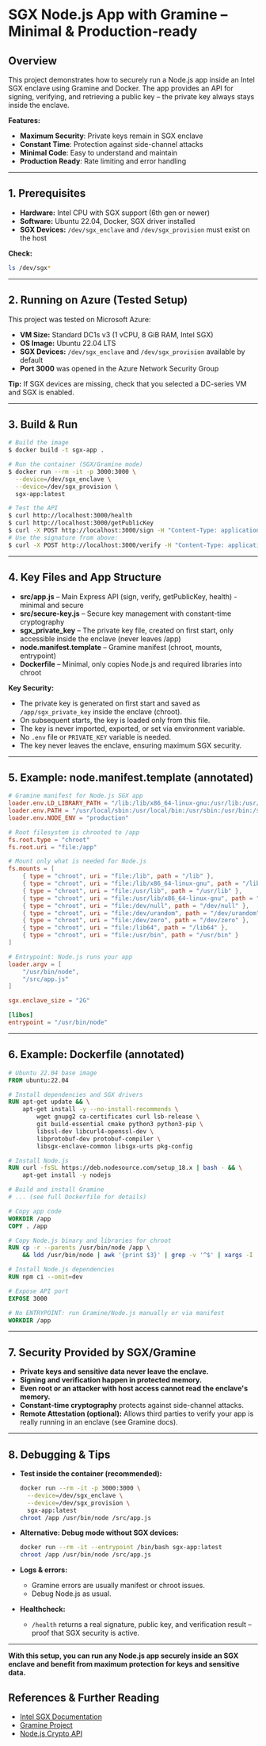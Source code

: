 # SGX Node.js App with Gramine – Minimal & Production-ready

## Overview

This project demonstrates how to securely run a Node.js app inside an Intel SGX enclave using Gramine and Docker. The app provides an API for signing, verifying, and retrieving a public key – the private key always stays inside the enclave.

**Features:**
- **Maximum Security**: Private keys remain in SGX enclave
- **Constant Time**: Protection against side-channel attacks
- **Minimal Code**: Easy to understand and maintain
- **Production Ready**: Rate limiting and error handling

---

## 1. Prerequisites

- **Hardware:** Intel CPU with SGX support (6th gen or newer)
- **Software:** Ubuntu 22.04, Docker, SGX driver installed
- **SGX Devices:** `/dev/sgx_enclave` and `/dev/sgx_provision` must exist on the host

**Check:**
```bash
ls /dev/sgx*
```

---

## 2. Running on Azure (Tested Setup)

This project was tested on Microsoft Azure:
- **VM Size:** Standard DC1s v3 (1 vCPU, 8 GiB RAM, Intel SGX)
- **OS Image:** Ubuntu 22.04 LTS
- **SGX Devices:** `/dev/sgx_enclave` and `/dev/sgx_provision` available by default
- **Port 3000** was opened in the Azure Network Security Group

**Tip:** If SGX devices are missing, check that you selected a DC-series VM and SGX is enabled.

---

## 3. Build & Run

```bash
# Build the image
$ docker build -t sgx-app .

# Run the container (SGX/Gramine mode)
$ docker run --rm -it -p 3000:3000 \
  --device=/dev/sgx_enclave \
  --device=/dev/sgx_provision \
  sgx-app:latest

# Test the API
$ curl http://localhost:3000/health
$ curl http://localhost:3000/getPublicKey
$ curl -X POST http://localhost:3000/sign -H "Content-Type: application/json" -d '{"hash":"deadbeef"}'
# Use the signature from above:
$ curl -X POST http://localhost:3000/verify -H "Content-Type: application/json" -d '{"hash":"deadbeef","signature":"...","publicKey":"..."}'
```

---

## 4. Key Files and App Structure

- **src/app.js** – Main Express API (sign, verify, getPublicKey, health) - minimal and secure
- **src/secure-key.js** – Secure key management with constant-time cryptography
- **sgx_private_key** – The private key file, created on first start, only accessible inside the enclave (never leaves /app)
- **node.manifest.template** – Gramine manifest (chroot, mounts, entrypoint)
- **Dockerfile** – Minimal, only copies Node.js and required libraries into chroot

**Key Security:**
- The private key is generated on first start and saved as `/app/sgx_private_key` inside the enclave (chroot).
- On subsequent starts, the key is loaded only from this file.
- The key is never imported, exported, or set via environment variable.
- No `.env` file or `PRIVATE_KEY` variable is needed.
- The key never leaves the enclave, ensuring maximum SGX security.

---

## 5. Example: node.manifest.template (annotated)
```toml
# Gramine manifest for Node.js SGX app
loader.env.LD_LIBRARY_PATH = "/lib:/lib/x86_64-linux-gnu:/usr/lib:/usr/lib/x86_64-linux-gnu"
loader.env.PATH = "/usr/local/sbin:/usr/local/bin:/usr/sbin:/usr/bin:/sbin:/bin"
loader.env.NODE_ENV = "production"

# Root filesystem is chrooted to /app
fs.root.type = "chroot"
fs.root.uri = "file:/app"

# Mount only what is needed for Node.js
fs.mounts = [
    { type = "chroot", uri = "file:/lib", path = "/lib" },
    { type = "chroot", uri = "file:/lib/x86_64-linux-gnu", path = "/lib/x86_64-linux-gnu" },
    { type = "chroot", uri = "file:/usr/lib", path = "/usr/lib" },
    { type = "chroot", uri = "file:/usr/lib/x86_64-linux-gnu", path = "/usr/lib/x86_64-linux-gnu" },
    { type = "chroot", uri = "file:/dev/null", path = "/dev/null" },
    { type = "chroot", uri = "file:/dev/urandom", path = "/dev/urandom" },
    { type = "chroot", uri = "file:/dev/zero", path = "/dev/zero" },
    { type = "chroot", uri = "file:/lib64", path = "/lib64" },
    { type = "chroot", uri = "file:/usr/bin", path = "/usr/bin" }
]

# Entrypoint: Node.js runs your app
loader.argv = [
    "/usr/bin/node",
    "/src/app.js"
]

sgx.enclave_size = "2G"

[libos]
entrypoint = "/usr/bin/node"
```

---

## 6. Example: Dockerfile (annotated)
```dockerfile
# Ubuntu 22.04 base image
FROM ubuntu:22.04

# Install dependencies and SGX drivers
RUN apt-get update && \
    apt-get install -y --no-install-recommends \
        wget gnupg2 ca-certificates curl lsb-release \
        git build-essential cmake python3 python3-pip \
        libssl-dev libcurl4-openssl-dev \
        libprotobuf-dev protobuf-compiler \
        libsgx-enclave-common libsgx-urts pkg-config

# Install Node.js
RUN curl -fsSL https://deb.nodesource.com/setup_18.x | bash - && \
    apt-get install -y nodejs

# Build and install Gramine
# ... (see full Dockerfile for details)

# Copy app code
WORKDIR /app
COPY . /app

# Copy Node.js binary and libraries for chroot
RUN cp -r --parents /usr/bin/node /app \
    && ldd /usr/bin/node | awk '{print $3}' | grep -v '^$' | xargs -I '{}' cp -v --parents '{}' /app || true

# Install Node.js dependencies
RUN npm ci --omit=dev

# Expose API port
EXPOSE 3000

# No ENTRYPOINT: run Gramine/Node.js manually or via manifest
WORKDIR /app
```

---

## 7. Security Provided by SGX/Gramine

- **Private keys and sensitive data never leave the enclave.**
- **Signing and verification happen in protected memory.**
- **Even root or an attacker with host access cannot read the enclave's memory.**
- **Constant-time cryptography** protects against side-channel attacks.
- **Remote Attestation (optional):** Allows third parties to verify your app is really running in an enclave (see Gramine docs).

---

## 8. Debugging & Tips

- **Test inside the container (recommended):**
  ```bash
  docker run --rm -it -p 3000:3000 \
    --device=/dev/sgx_enclave \
    --device=/dev/sgx_provision \
    sgx-app:latest
  chroot /app /usr/bin/node /src/app.js
  ```

- **Alternative: Debug mode without SGX devices:**
  ```bash
  docker run --rm -it --entrypoint /bin/bash sgx-app:latest
  chroot /app /usr/bin/node /src/app.js
  ```

- **Logs & errors:**
  - Gramine errors are usually manifest or chroot issues.
  - Debug Node.js as usual.
- **Healthcheck:**
  - `/health` returns a real signature, public key, and verification result – proof that SGX security is active.

---

**With this setup, you can run any Node.js app securely inside an SGX enclave and benefit from maximum protection for keys and sensitive data.** 

## References & Further Reading

- [Intel SGX Documentation](https://software.intel.com/sgx)
- [Gramine Project](https://gramineproject.io/)
- [Node.js Crypto API](https://nodejs.org/api/crypto.html)